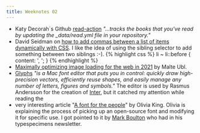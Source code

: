 ```yaml
---
title: Weeknotes 02
---
```

- Katy Decorah´s Github [read-action](https://github.com/katydecorah/read-action) *"…tracks the books that you've read by updating the _data/read.yml file in your repository."*
- David Seidman on [how to add commas between a list of items dynamically with CSS](https://css-tricks.com/how-to-add-commas-between-a-list-of-items-dynamically-with-css/). I like the idea of using the sibling selector to add something between two siblings :-).
  {% highlight css %}
  li ~ li::before {
    content: ', '; 
  }
  {% endhighlight %}	
- [Maximally optimizing image loading for the web in 2021](https://www.industrialempathy.com/posts/image-optimizations/) by Malte Ubl.
- [Glyphs](https://glyphsapp.com) *"is a Mac font editor that puts you in control: quickly draw high-precision vectors, efficiently reuse shapes, and easily manage any number of letters, figures and symbols."* The editor is used by Rasmus Andersson for the creation of [Inter](https://www.figma.com/blog/the-birth-of-inter/), but it catched my attention while reading the
- very interesting article "[A font for the people](https://medium.com/@liv__king/a-font-for-the-people-cb426527ece4)" by Olivia King. Olivia is explaining the process of picking up an open-source font and modifying it for specific use. I got pointed to it by [Mark Boulton](https://markboulton.co.uk) who had in his typespecimens newsletter.